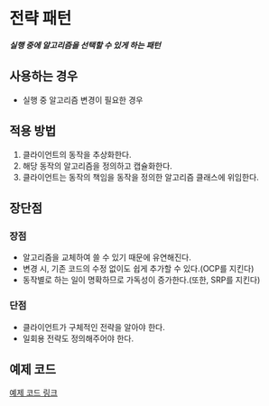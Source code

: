 # 전략 패턴
***실행 중에 알고리즘을 선택할 수 있게 하는 패턴***

## 사용하는 경우
- 실행 중 알고리즘 변경이 필요한 경우

## 적용 방법
1. 클라이언트의 동작을 추상화한다.
2. 해당 동작의 알고리즘을 정의하고 캡슐화한다.
3. 클라이언트는 동작의 책임을 동작을 정의한 알고리즘 클래스에 위임한다.

## 장단점

### 장점
- 알고리즘을 교체하여 쓸 수 있기 때문에 유연해진다.
- 변경 시, 기존 코드의 수정 없이도 쉽게 추가할 수 있다.(OCP를 지킨다)
- 동작별로 하는 일이 명확하므로 가독성이 증가한다.(또한, SRP를 지킨다)

### 단점
- 클라이언트가 구체적인 전략을 알아야 한다.
- 일회용 전략도 정의해주어야 한다.

## 예제 코드
[예제 코드 링크](https://github.com/wonu606/TIL/tree/main/design-patterns/code/src/main/java/com/wonu606/strategypattern)